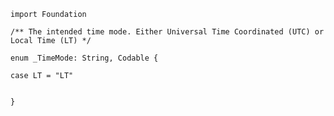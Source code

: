     import Foundation

    /** The intended time mode. Either Universal Time Coordinated (UTC) or Local Time (LT) */

    enum _TimeMode: String, Codable {

    case LT = "LT"


    }
